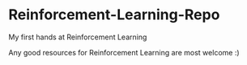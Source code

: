 # Reinforcement-Learning-Repo
My first hands at Reinforcement Learning

Any good resources for Reinforcement Learning are most welcome :)
